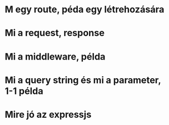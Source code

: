 <h1>M egy route, péda egy létrehozására<h1>
<p></p>
<h1>Mi a request, response<h1>
<p></p>
<h1>Mi a middleware, példa<h1>
<p></p>
<h1>Mi a query string és mi a parameter, 1-1 példa<h1>
<p></p>
<h1>Mire jó az expressjs<h1>
<p></p>
